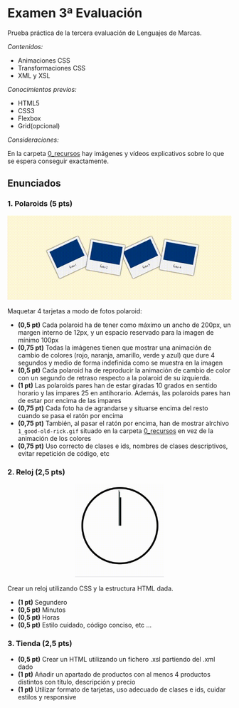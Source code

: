 # Examen 3ª Evaluación

Prueba práctica de la tercera evaluación de Lenguajes de Marcas.

*Contenidos:*
- Animaciones CSS
- Transformaciones CSS
- XML y XSL

*Conocimientos previos:*
- HTML5
- CSS3
- Flexbox
- Grid(opcional)

*Consideraciones:*

En la carpeta [0_recursos](./0_recursos/) hay imágenes y vídeos explicativos sobre lo que se espera conseguir exactamente.

## Enunciados

### 1. Polaroids (5 pts)

<p align="center"><img src="./0_recursos/1_polaroid-demo.gif" alt="polaroid" /></p>

Maquetar 4 tarjetas a modo de fotos polaroid:

- **(0,5 pt)** Cada polaroid ha de tener como máximo un ancho de 200px, un margen interno de 12px, y un espacio reservado para la imagen de mínimo 100px 
- **(0,75 pt)** Todas la imágenes tienen que mostrar una animación de cambio de colores (rojo, naranja, amarillo, verde y azul) que dure 4 segundos y medio de forma indefinida como se muestra en la imagen 
- **(0,5 pt)** Cada polaroid ha de reproducir la animación de cambio de color con un segundo de retraso respecto a la polaroid de su izquierda. 
- **(1 pt)** Las polaroids pares han de estar giradas 10 grados en sentido horario y las impares 25 en antihorario. Además, las polaroids pares han de estar por encima de las impares 
- **(0,75 pt)** Cada foto ha de agrandarse y situarse encima del resto cuando se pasa el ratón por encima 
- **(0,75 pt)** También, al pasar el ratón por encima, han de mostrar alrchivo `1_good-old-rick.gif` situado en la carpeta [0_recursos](./0_recursos/) en vez de la animación de los colores 
- **(0,75 pt)** Uso correcto de clases e ids, nombres de clases descriptivos, evitar repetición de código, etc 


### 2. Reloj (2,5 pts)

<p align="center"><img  src="./0_recursos/2_reloj-demo.gif" alt="reloj" width="200"/></p>

Crear un reloj utilizando CSS y la estructura HTML dada.

- **(1 pt)** Segundero 
- **(0,5 pt)** Minutos 
- **(0,5 pt)** Horas 
- **(0,5 pt)** Estilo cuidado, código conciso, etc ... 

### 3. Tienda (2,5 pts)

- **(0,5 pt)** Crear un HTML utilizando un fichero .xsl partiendo del .xml dado 
- **(1 pt)** Añadir un apartado de productos con al menos 4 productos distintos con título, descripción y precio  
- **(1 pt)** Utilizar formato de tarjetas, uso adecuado de clases e ids, cuidar estilos y responsive 